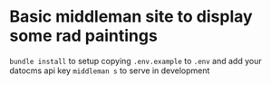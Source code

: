 # Basic middleman site to display some rad paintings

`bundle install` to setup
copying `.env.example` to `.env` and add your datocms api key
`middleman s` to serve in development
